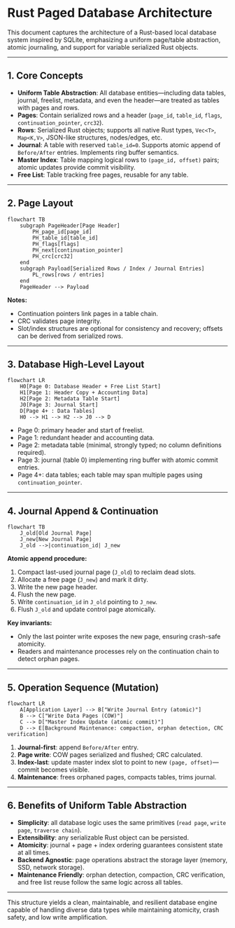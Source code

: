 # Rust Paged Database Architecture

This document captures the architecture of a Rust-based local database system inspired by SQLite, emphasizing a uniform page/table abstraction, atomic journaling, and support for variable serialized Rust objects.

---

## 1. Core Concepts

* **Uniform Table Abstraction**: All database entities—including data tables, journal, freelist, metadata, and even the header—are treated as tables with pages and rows.
* **Pages**: Contain serialized rows and a header (`page_id`, `table_id`, `flags`, `continuation_pointer`, `crc32`).
* **Rows**: Serialized Rust objects; supports all native Rust types, `Vec<T>`, `Map<K,V>`, JSON-like structures, nodes/edges, etc.
* **Journal**: A table with reserved `table_id=0`. Supports atomic append of `Before/After` entries. Implements ring buffer semantics.
* **Master Index**: Table mapping logical rows to `(page_id, offset)` pairs; atomic updates provide commit visibility.
* **Free List**: Table tracking free pages, reusable for any table.

---

## 2. Page Layout

```mermaid
flowchart TB
    subgraph PageHeader[Page Header]
        PH_page_id[page_id]
        PH_table_id[table_id]
        PH_flags[flags]
        PH_next[continuation_pointer]
        PH_crc[crc32]
    end
    subgraph Payload[Serialized Rows / Index / Journal Entries]
        PL_rows[rows / entries]
    end
    PageHeader --> Payload
```

**Notes:**

* Continuation pointers link pages in a table chain.
* CRC validates page integrity.
* Slot/index structures are optional for consistency and recovery; offsets can be derived from serialized rows.

---

## 3. Database High-Level Layout

```mermaid
flowchart LR
    H0[Page 0: Database Header + Free List Start]
    H1[Page 1: Header Copy + Accounting Data]
    H2[Page 2: Metadata Table Start]
    J0[Page 3: Journal Start]
    D[Page 4+ : Data Tables]
    H0 --> H1 --> H2 --> J0 --> D
```

* Page 0: primary header and start of freelist.
* Page 1: redundant header and accounting data.
* Page 2: metadata table (minimal, strongly typed; no column definitions required).
* Page 3: journal (table 0) implementing ring buffer with atomic commit entries.
* Page 4+: data tables; each table may span multiple pages using `continuation_pointer`.

---

## 4. Journal Append & Continuation

```mermaid
flowchart TB
    J_old[Old Journal Page]
    J_new[New Journal Page]
    J_old -->|continuation_id| J_new
```

**Atomic append procedure:**

1. Compact last-used journal page (`J_old`) to reclaim dead slots.
2. Allocate a free page (`J_new`) and mark it dirty.
3. Write the new page header.
4. Flush the new page.
5. Write `continuation_id` in `J_old` pointing to `J_new`.
6. Flush `J_old` and update control page atomically.

**Key invariants:**

* Only the last pointer write exposes the new page, ensuring crash-safe atomicity.
* Readers and maintenance processes rely on the continuation chain to detect orphan pages.

---

## 5. Operation Sequence (Mutation)

```mermaid
flowchart LR
    A[Application Layer] --> B["Write Journal Entry (atomic)"]
    B --> C["Write Data Pages (COW)"]
    C --> D["Master Index Update (atomic commit)"]
    D --> E[Background Maintenance: compaction, orphan detection, CRC verification]
```

1. **Journal-first**: append `Before/After` entry.
2. **Page write**: COW pages serialized and flushed; CRC calculated.
3. **Index-last**: update master index slot to point to new `(page, offset)`—commit becomes visible.
4. **Maintenance**: frees orphaned pages, compacts tables, trims journal.

---

## 6. Benefits of Uniform Table Abstraction

* **Simplicity**: all database logic uses the same primitives (`read page`, `write page`, `traverse chain`).
* **Extensibility**: any serializable Rust object can be persisted.
* **Atomicity**: journal + page + index ordering guarantees consistent state at all times.
* **Backend Agnostic**: page operations abstract the storage layer (memory, SSD, network storage).
* **Maintenance Friendly**: orphan detection, compaction, CRC verification, and free list reuse follow the same logic across all tables.

---

This structure yields a clean, maintainable, and resilient database engine capable of handling diverse data types while maintaining atomicity, crash safety, and low write amplification.
